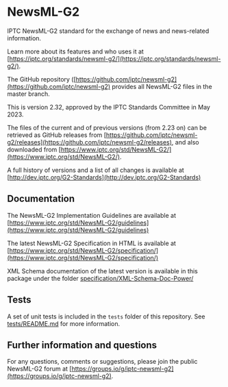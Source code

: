 # NewsML-G2

IPTC NewsML-G2 standard for the exchange of news and news-related information.

Learn more about its features and who uses it at
[https://iptc.org/standards/newsml-g2/](https://iptc.org/standards/newsml-g2/).

The GitHub repository
([https://github.com/iptc/newsml-g2](https://github.com/iptc/newsml-g2)
provides all NewsML-G2 files in the master branch.

This is version 2.32, approved by the IPTC Standards Committee in May 2023.

The files of the current and of previous versions (from 2.23 on) can be retrieved
as GitHub releases from
[https://github.com/iptc/newsml-g2/releases](https://github.com/iptc/newsml-g2/releases),
and also downloaded from
[https://www.iptc.org/std/NewsML-G2/](https://www.iptc.org/std/NewsML-G2/).

A full history of versions and a list of all changes is available at
[http://dev.iptc.org/G2-Standards](http://dev.iptc.org/G2-Standards)

## Documentation

The NewsML-G2 Implementation Guidelines are available at
[https://www.iptc.org/std/NewsML-G2/guidelines](https://www.iptc.org/std/NewsML-G2/guidelines)

The latest NewsML-G2 Specification in HTML is available at
[https://www.iptc.org/std/NewsML-G2/specification/](https://www.iptc.org/std/NewsML-G2/specification/)

XML Schema documentation of the latest version is available in this package
under the folder 
[specification/XML-Schema-Doc-Power/](specification/XML-Schema-Doc-Power/)

## Tests

A set of unit tests is included in the `tests` folder of this repository.
See [tests/README.md](tests/README.md) for more information.

## Further information and questions

For any questions, comments or suggestions, please join the public NewsML-G2
forum at
[https://groups.io/g/iptc-newsml-g2](https://groups.io/g/iptc-newsml-g2).
